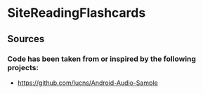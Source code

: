 # SiteReadingFlashcards

## Sources
### Code has been taken from or inspired by the following projects:
- https://github.com/lucns/Android-Audio-Sample